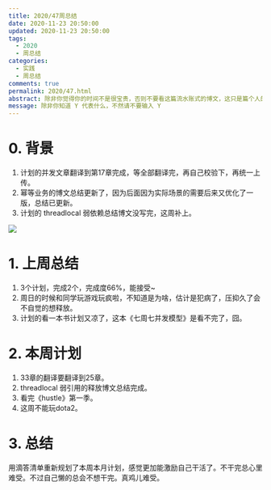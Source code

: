 ```yaml
---
title: 2020/47周总结
date: 2020-11-23 20:50:00
updated: 2020-11-23 20:50:00
tags:
  - 2020
  - 周总结
categories: 
  - 实践
  - 周总结
comments: true
permalink: 2020/47.html  
abstract: 除非你觉得你的时间不是很宝贵，否则不要看这篇流水账式的博文，这只是篇个人的工作的学习一个总结而已，没有包含任何的技术细节
message: 除非你知道 Y 代表什么，不然请不要输入 Y
---
```



# 0. 背景

1. 计划的并发文章翻译到第17章完成，等全部翻译完，再自己校验下，再统一上传。
2. 幂等业务的博文总结更新了，因为后面因为实际场景的需要后来又优化了一版，总结已更新。
3. 计划的 threadlocal 弱依赖总结博文没写完，这周补上。

<!--more-->

![][0]

# 1. 上周总结

1. 3个计划，完成2个，完成度66%，能接受~
2. 周日的时候和同学玩游戏玩疯啦，不知道是为啥，估计是犯病了，压抑久了会不自觉的想释放。
3. 计划的看一本书计划又凉了，这本《七周七并发模型》是看不完了，囧。

# 2. 本周计划

1. 33章的翻译要翻译到25章。
2. threadlocal 弱引用的释放博文总结完成。
3. 看完《hustle》第一季。
4. 这周不能玩dota2。

# 3. 总结

用滴答清单重新规划了本周本月计划，感觉更加能激励自己干活了。不干完总心里难受。不过自己懒的总会不想干完。真鸡儿难受。

[0]: https://leran2deeplearnjavawebtech.oss-cn-beijing.aliyuncs.com/background/2020-11-23%E9%A3%9E%E5%A4%A9%E5%A4%A7%E7%9B%97.jpg